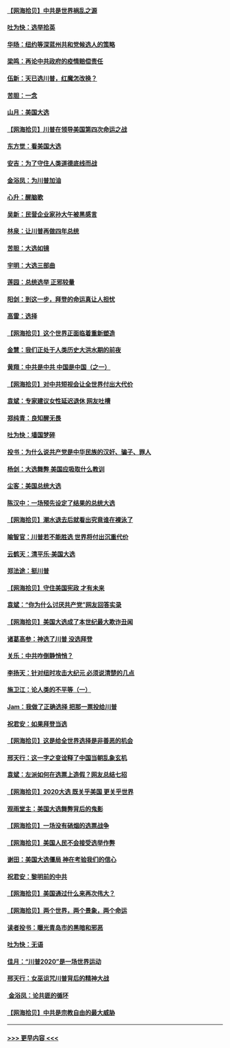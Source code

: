 #### [【网海拾贝】中共是世界祸乱之源](../pages/nsc993/n12555353.md?t=11180502) 
#### [吐为快：选举拾英](../pages/nsc993/n12555041.md?t=11180502) 
#### [华旸：纽约等深蓝州共和党候选人的策略](../pages/nsc993/n12554309.md?t=11180502) 
#### [梁鸣：再论中共政府的疫情赔偿责任](../pages/nsc993/n12553012.md?t=11180502) 
#### [伍新：天已选川普，红魔怎改换？](../pages/nsc993/n12552970.md?t=11180502) 
#### [苦胆：一念](../pages/nsc993/n12552957.md?t=11180502) 
#### [山月：美国大选](../pages/nsc993/n12552446.md?t=11180502) 
#### [【网海拾贝】川普在领导美国第四次命运之战](../pages/nsc993/n12551973.md?t=11180502) 
#### [东方觉：看美国大选](../pages/nsc993/n12551647.md?t=11180502) 
#### [安吉：为了守住人类道德底线而战](../pages/nsc993/n12551111.md?t=11180502) 
#### [金浴凤：为川普加油](../pages/nsc993/n12551085.md?t=11180502) 
#### [心升：醒脑歌](../pages/nsc993/n12550984.md?t=11180502) 
#### [吴新：民营企业家孙大午被黑感言](../pages/nsc993/n12550656.md?t=11180502) 
#### [林泉：让川普再做四年总统](../pages/nsc993/n12550640.md?t=11180502) 
#### [苦胆：大选如镜](../pages/nsc993/n12550630.md?t=11180502) 
#### [宇明：大选三部曲](../pages/nsc993/n12550603.md?t=11180502) 
#### [莲园：总统选举 正邪较量](../pages/nsc993/n12550594.md?t=11180502) 
#### [阳剑：到这一步，拜登的命运真让人担忧](../pages/nsc993/n12549093.md?t=11180502) 
#### [高雷：选择](../pages/nsc993/n12549087.md?t=11180502) 
#### [【网海拾贝】这个世界正面临着重新塑造](../pages/nsc993/n12548326.md?t=11180502) 
#### [金慧：我们正处于人类历史大洪水期的前夜](../pages/nsc993/n12547914.md?t=11180502) 
#### [黄翔：中共是中共 中国是中国（之一）](../pages/nsc993/n12547576.md?t=11180502) 
#### [【网海拾贝】对中共短视会让全世界付出大代价](../pages/nsc993/n12546043.md?t=11180502) 
#### [袁斌：专家建议女性延迟退休 网友吐槽](../pages/nsc993/n12545424.md?t=11180502) 
#### [郑纯青：良知醒无畏](../pages/nsc993/n12545394.md?t=11180502) 
#### [吐为快：墙国梦碎](../pages/nsc993/n12545309.md?t=11180502) 
#### [投书：为什么说共产党是中华民族的汉奸、骗子、罪人](../pages/nsc993/n12545089.md?t=11180502) 
#### [杨剑：大选舞弊 美国应吸取什么教训](../pages/nsc993/n12543937.md?t=11180502) 
#### [尘客：美国总统大选](../pages/nsc993/n12543828.md?t=11180502) 
#### [陈汉中：一场预先设定了结果的总统大选](../pages/nsc993/n12543564.md?t=11180502) 
#### [【网海拾贝】潮水退去后就看出究竟谁在裸泳了](../pages/nsc993/n12543321.md?t=11180502) 
#### [喻智官：川普若不能胜选 世界将付出沉重代价](../pages/nsc993/n12541352.md?t=11180502) 
#### [云鹤天：清平乐‧美国大选](../pages/nsc993/n12540916.md?t=11180502) 
#### [郑法途：挺川普](../pages/nsc993/n12540898.md?t=11180502) 
#### [【网海拾贝】守住美国宪政 才有未来](../pages/nsc993/n12540423.md?t=11180502) 
#### [袁斌：“你为什么讨厌共产党”网友回答实录](../pages/nsc993/n12540208.md?t=11180502) 
#### [【网海拾贝】美国大选成了本世纪最大欺诈丑闻](../pages/nsc993/n12538029.md?t=11180502) 
#### [诸葛高参：神选了川普 没选拜登](../pages/nsc993/n12537664.md?t=11180502) 
#### [关乐：中共咋倒静悄悄？](../pages/nsc993/n12537615.md?t=11180502) 
#### [李扬天：针对纽时攻击大纪元 必须说清楚的几点](../pages/nsc993/n12536001.md?t=11180502) 
#### [施卫江：论人类的不平等（一）](../pages/nsc993/n12535700.md?t=11180502) 
#### [Jam：我做了正确选择 把那一票投给川普](../pages/nsc993/n12535743.md?t=11180502) 
#### [祝君安：如果拜登当选](../pages/nsc993/n12535726.md?t=11180502) 
#### [【网海拾贝】这是给全世界选择是非善恶的机会](../pages/nsc993/n12535061.md?t=11180502) 
#### [邢天行：这一字之变诠释了中国当朝乱象玄机](../pages/nsc993/n12533446.md?t=11180502) 
#### [袁斌：左派如何在选票上造假？网友总结七招](../pages/nsc993/n12533180.md?t=11180502) 
#### [【网海拾贝】2020大选 既关乎美国 更关乎世界](../pages/nsc993/n12533161.md?t=11180502) 
#### [观雨堂主：美国大选舞弊背后的鬼影](../pages/nsc993/n12533153.md?t=11180502) 
#### [【网海拾贝】一场没有硝烟的选票战争](../pages/nsc993/n12531883.md?t=11180502) 
#### [【网海拾贝】美国人民不会接受选举作弊](../pages/nsc993/n12528850.md?t=11180502) 
#### [谢田：美国大选僵局 神在考验我们的信心](../pages/nsc993/n12527932.md?t=11180502) 
#### [祝君安：黎明前的中共](../pages/nsc993/n12524071.md?t=11180502) 
#### [【网海拾贝】美国通过什么来再次伟大？](../pages/nsc993/n12523844.md?t=11180502) 
#### [【网海拾贝】两个世界，两个景象，两个命运](../pages/nsc993/n12521419.md?t=11180502) 
#### [读者投书：曝光青岛市的黑暗和邪恶](../pages/nsc993/n12520988.md?t=11180502) 
#### [吐为快：无语](../pages/nsc993/n12518588.md?t=11180502) 
#### [佳月：“川普2020”是一场世界运动](../pages/nsc993/n12518581.md?t=11180502) 
#### [邢天行：女巫诅咒川普背后的精神大战](../pages/nsc993/n12517257.md?t=11180502) 
#### [ 金浴凤：论共匪的循环](../pages/nsc993/n12517133.md?t=11180502) 
#### [【网海拾贝】中共是宗教自由的最大威胁](../pages/nsc993/n12516879.md?t=11180502) 

----
#### [ >>> 更早内容 <<< ](../indexes/nsc993-earlier.md)
